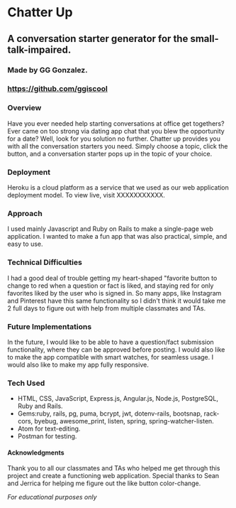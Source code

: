 # Chatter Up
## A conversation starter generator for the small-talk-impaired.
### Made by GG Gonzalez.
### https://github.com/ggiscool



### Overview
  Have you ever needed help starting conversations at office get togethers? Ever came on too strong via dating app chat that you blew the opportunity for a date? Well, look for you solution no further. Chatter up provides you with all the conversation starters you need. Simply choose a topic, click the button, and a conversation starter pops up in the topic of your choice.

### Deployment
  Heroku is a cloud platform as a service that we used as our web application deployment model. To view live, visit XXXXXXXXXXX.

### Approach
  I used mainly Javascript and Ruby on Rails to make a single-page web application. I wanted to make a fun app that was also practical, simple, and easy to use.

### Technical Difficulties
  I had a good deal of trouble getting my heart-shaped "favorite button to change to red when a question or fact is liked, and staying red for only favorites liked by the user who is signed in. So many apps, like Instagram and Pinterest have this same functionality so I didn't think it would take me 2 full days to figure out with help from multiple classmates and TAs.

### Future Implementations
  In the future, I would like to be able to have a question/fact submission functionality, where they can be approved before posting. I would also like to make the app compatible with smart watches, for seamless usage. I would also like to make my app fully responsive.

### Tech Used
  - HTML, CSS, JavaScript, Express.js, Angular.js, Node.js, PostgreSQL, Ruby and Rails.
  - Gems:ruby, rails, pg, puma, bcrypt, jwt, dotenv-rails, bootsnap, rack-cors, byebug, awesome_print, listen, spring, spring-watcher-listen.
  - Atom for text-editing.
  - Postman for testing.



#### Acknowledgments
  Thank you to all our classmates and TAs who helped me get through this project and create a functioning web application. Special thanks to Sean and Jerrica for helping me figure out the like button color-change.












*For educational purposes only*
